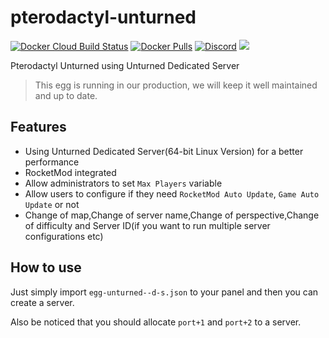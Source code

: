 # pterodactyl-unturned
[![Docker Cloud Build Status](https://img.shields.io/docker/cloud/build/hcgcloud/pterodactyl-unturned.svg?style=flat)](https://hub.docker.com/r/hcgcloud/pterodactyl-unturned)
[![Docker Pulls](https://img.shields.io/docker/pulls/hcgcloud/pterodactyl-unturned.svg?style=flat)](https://hub.docker.com/r/hcgcloud/pterodactyl-unturned)
[![Discord](https://img.shields.io/discord/609764930899673092)](https://discord.gg/5KnNVfv)
![](https://img.shields.io/badge/status-prod-informational)

Pterodactyl Unturned using Unturned Dedicated Server

> This egg is running in our production, we will keep it well maintained and up to date.
## Features
- Using Unturned Dedicated Server(64-bit Linux Version) for a better performance
- RocketMod integrated
- Allow administrators to set `Max Players` variable
- Allow users to configure if they need `RocketMod Auto Update`, `Game Auto Update` or not
- Change of map,Change of server name,Change of perspective,Change of difficulty and Server ID(if you want to run multiple server configurations etc)

## How to use
Just simply import `egg-unturned--d-s.json` to your panel and then you can create a server.

Also be noticed that you should allocate `port+1` and `port+2` to a server.
